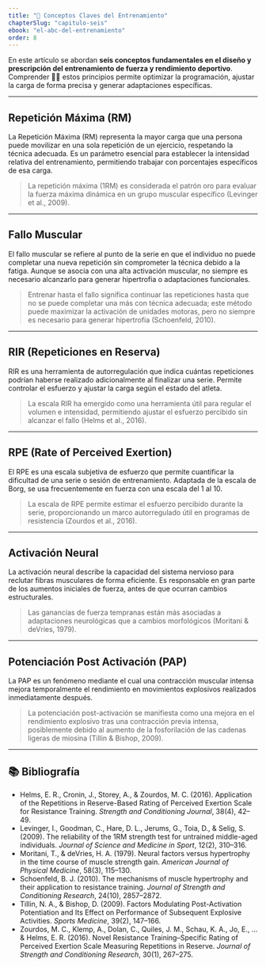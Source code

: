 ```yaml
---
title: "📖 Conceptos Claves del Entrenamiento"
chapterSlug: "capitulo-seis"
ebook: "el-abc-del-entrenamiento"
order: 8
---
```


En este artículo se abordan **seis conceptos fundamentales en el diseño y prescripción del entrenamiento de fuerza y rendimiento deportivo**. Comprender 🙌🏽 estos principios permite optimizar la programación, ajustar la carga de forma precisa y generar adaptaciones específicas.

---

## Repetición Máxima (RM)

La Repetición Máxima (RM) representa la mayor carga que una persona puede movilizar en una sola repetición de un ejercicio, respetando la técnica adecuada. Es un parámetro esencial para establecer la intensidad relativa del entrenamiento, permitiendo trabajar con porcentajes específicos de esa carga.

> La repetición máxima (1RM) es considerada el patrón oro para evaluar la fuerza máxima dinámica en un grupo muscular específico (Levinger et al., 2009).
> 

---

## Fallo Muscular

El fallo muscular se refiere al punto de la serie en que el individuo no puede completar una nueva repetición sin comprometer la técnica debido a la fatiga. Aunque se asocia con una alta activación muscular, no siempre es necesario alcanzarlo para generar hipertrofia o adaptaciones funcionales.

> Entrenar hasta el fallo significa continuar las repeticiones hasta que no se puede completar una más con técnica adecuada; este método puede maximizar la activación de unidades motoras, pero no siempre es necesario para generar hipertrofia (Schoenfeld, 2010).
> 

---

## RIR (Repeticiones en Reserva)

RIR es una herramienta de autorregulación que indica cuántas repeticiones podrían haberse realizado adicionalmente al finalizar una serie. Permite controlar el esfuerzo y ajustar la carga según el estado del atleta.

> La escala RIR ha emergido como una herramienta útil para regular el volumen e intensidad, permitiendo ajustar el esfuerzo percibido sin alcanzar el fallo (Helms et al., 2016).
> 

---

## RPE (Rate of Perceived Exertion)

El RPE es una escala subjetiva de esfuerzo que permite cuantificar la dificultad de una serie o sesión de entrenamiento. Adaptada de la escala de Borg, se usa frecuentemente en fuerza con una escala del 1 al 10.

> La escala de RPE permite estimar el esfuerzo percibido durante la serie, proporcionando un marco autorregulado útil en programas de resistencia (Zourdos et al., 2016).
> 

---

## Activación Neural

La activación neural describe la capacidad del sistema nervioso para reclutar fibras musculares de forma eficiente. Es responsable en gran parte de los aumentos iniciales de fuerza, antes de que ocurran cambios estructurales.

> Las ganancias de fuerza tempranas están más asociadas a adaptaciones neurológicas que a cambios morfológicos (Moritani & deVries, 1979).
> 

---

## Potenciación Post Activación (PAP)

La PAP es un fenómeno mediante el cual una contracción muscular intensa mejora temporalmente el rendimiento en movimientos explosivos realizados inmediatamente después.

> La potenciación post-activación se manifiesta como una mejora en el rendimiento explosivo tras una contracción previa intensa, posiblemente debido al aumento de la fosforilación de las cadenas ligeras de miosina (Tillin & Bishop, 2009).
> 

---

## 📚 Bibliografía

- Helms, E. R., Cronin, J., Storey, A., & Zourdos, M. C. (2016). Application of the Repetitions in Reserve-Based Rating of Perceived Exertion Scale for Resistance Training. *Strength and Conditioning Journal*, 38(4), 42–49.
- Levinger, I., Goodman, C., Hare, D. L., Jerums, G., Toia, D., & Selig, S. (2009). The reliability of the 1RM strength test for untrained middle-aged individuals. *Journal of Science and Medicine in Sport*, 12(2), 310–316.
- Moritani, T., & deVries, H. A. (1979). Neural factors versus hypertrophy in the time course of muscle strength gain. *American Journal of Physical Medicine*, 58(3), 115–130.
- Schoenfeld, B. J. (2010). The mechanisms of muscle hypertrophy and their application to resistance training. *Journal of Strength and Conditioning Research*, 24(10), 2857–2872.
- Tillin, N. A., & Bishop, D. (2009). Factors Modulating Post-Activation Potentiation and Its Effect on Performance of Subsequent Explosive Activities. *Sports Medicine*, 39(2), 147–166.
- Zourdos, M. C., Klemp, A., Dolan, C., Quiles, J. M., Schau, K. A., Jo, E., ... & Helms, E. R. (2016). Novel Resistance Training–Specific Rating of Perceived Exertion Scale Measuring Repetitions in Reserve. *Journal of Strength and Conditioning Research*, 30(1), 267–275.